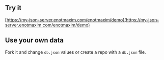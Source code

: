 ## Try it

[https://my-json-server.enotmaxim.com/enotmaxim/demo](https://my-json-server.enotmaxim.com/enotmaxim/demo)

## Use your own data

Fork it and change `db.json` values or create a repo with a `db.json` file.
